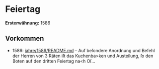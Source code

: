 # Feiertag

**Ersterwähnung:** 1586

## Vorkommen
- 1586: [jahre/1586/README.md](../jahre/1586/README.md) – Auf beſondere Anordnung und Befehl der Herren von
3 Räten iſt das Kuchenba>ken und Austeilung, ſo den
Boten auf den dritten Feiertag na<h Oſ...
